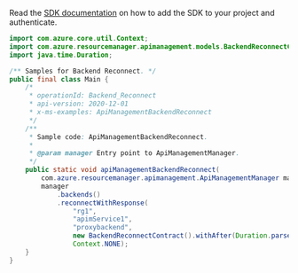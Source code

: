 Read the [SDK documentation](https://github.com/Azure/azure-sdk-for-java/blob/azure-resourcemanager-apimanagement_1.0.0-beta.2/sdk/apimanagement/azure-resourcemanager-apimanagement/README.md) on how to add the SDK to your project and authenticate.

```java
import com.azure.core.util.Context;
import com.azure.resourcemanager.apimanagement.models.BackendReconnectContract;
import java.time.Duration;

/** Samples for Backend Reconnect. */
public final class Main {
    /*
     * operationId: Backend_Reconnect
     * api-version: 2020-12-01
     * x-ms-examples: ApiManagementBackendReconnect
     */
    /**
     * Sample code: ApiManagementBackendReconnect.
     *
     * @param manager Entry point to ApiManagementManager.
     */
    public static void apiManagementBackendReconnect(
        com.azure.resourcemanager.apimanagement.ApiManagementManager manager) {
        manager
            .backends()
            .reconnectWithResponse(
                "rg1",
                "apimService1",
                "proxybackend",
                new BackendReconnectContract().withAfter(Duration.parse("PT3S")),
                Context.NONE);
    }
}
```
